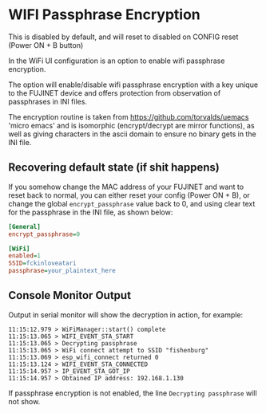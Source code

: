 # WIFI Passphrase Encryption

This is disabled by default, and will reset to disabled on CONFIG reset (Power ON + B button)

In the WiFi UI configuration is an option to enable wifi passphrase encryption.

The option will enable/disable wifi passphrase encryption with a key unique to the FUJINET device and offers protection from observation of passphrases in INI files.

The encryption routine is taken from <https://github.com/torvalds/uemacs> 'micro emacs' and is isomorphic (encrypt/decrypt are mirror functions), as well as giving characters in the ascii domain to ensure no binary gets in the INI file.

## Recovering default state (if shit happens)

If you somehow change the MAC address of your FUJINET and want to reset back to normal, you can either reset your config (Power ON + B), or change the global `encrypt_passphrase` value back to 0, and using clear text for the passphrase in the INI file, as shown below:

```ini
[General]
encrypt_passphrase=0

[WiFi]
enabled=1
SSID=fckinloveatari
passphrase=your_plaintext_here
```

## Console Monitor Output

Output in serial monitor will show the decryption in action, for example:

```text
11:15:12.979 > WiFiManager::start() complete
11:15:13.065 > WIFI_EVENT_STA_START
11:15:13.065 > Decrypting passphrase
11:15:13.065 > WiFi connect attempt to SSID "fishenburg"
11:15:13.069 > esp_wifi_connect returned 0
11:15:13.124 > WIFI_EVENT_STA_CONNECTED
11:15:14.957 > IP_EVENT_STA_GOT_IP
11:15:14.957 > Obtained IP address: 192.168.1.130
```

If passphrase encryption is not enabled, the line `Decrypting passphrase` will not show.
